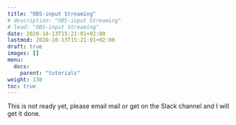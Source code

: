 ```yaml
---
title: "OBS-input Streaming"
# description: "OBS-input Streaming"
# lead: "OBS-input Streaming"
date: 2020-10-13T15:21:01+02:00
lastmod: 2020-10-13T15:21:01+02:00
draft: true
images: []
menu:
  docs:
    parent: "tutorials"
weight: 130
toc: true
---
```


This is not ready yet, please email mail or get on the Slack channel and I will get it done.


